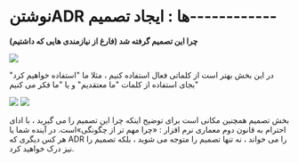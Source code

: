 # نوشتنADR ها : ایجاد تصمیم------------

**چرا این تصمیم گرفته شد (فارغ از نیازمندی هایی که داشتیم)**

![](Pasted%20image%2020240401123859.png)

در این بخش بهتر است از کلماتی فعال استفاده کنیم ، مثلا ما "استفاده خواهیم کرد" بجای استفاده از کلمات "ما معتقدیم" و یا "ما فکر می کنیم"

![](Pasted%20image%2020240401123240.png)
![](Pasted%20image%2020240401123218.png)

بخش تصمیم همچنین مکانی است برای توضیح اینکه چرا این تصمیم را می گیرید ، با ادای احترام به قانون دوم معماری نرم افزار : «چرا مهم تر از چگونگی»است. در آینده شما یا هر کس دیگری که ADR را می خواند ، نه تنها تصمیم را متوجه می شوید ، بلکه تصمیم را نیز درک خواهید کرد.

